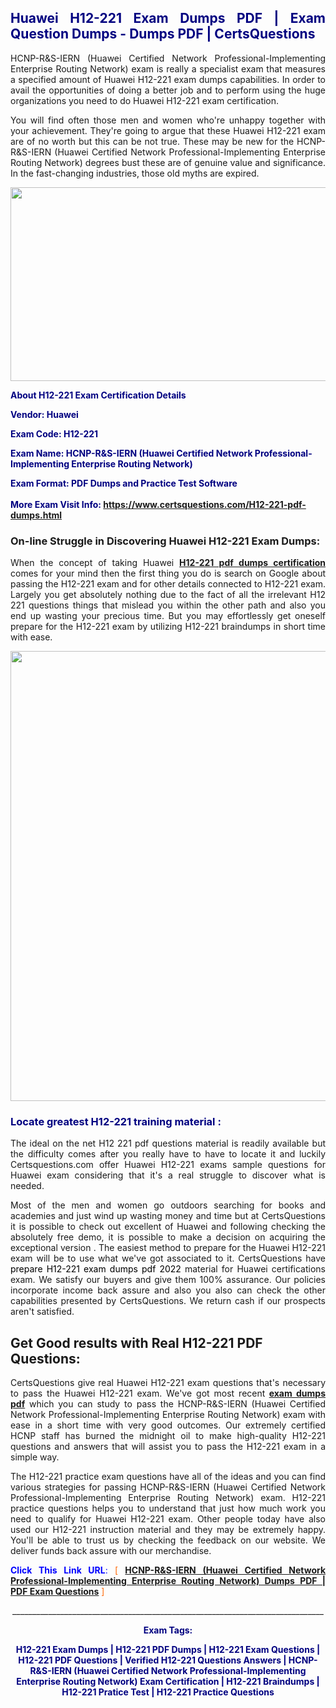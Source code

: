 <h2 style="text-align: justify;"><span style="color: #000080;">Huawei H12-221 Exam Dumps PDF | Exam Question Dumps - Dumps PDF | CertsQuestions</span></h2>
<p style="text-align: justify;">HCNP-R&S-IERN (Huawei Certified Network Professional-Implementing Enterprise Routing Network) exam is really a specialist exam that measures a specified amount of Huawei  H12-221 exam dumps capabilities. In order to avail the opportunities of doing a better job and to perform using the huge organizations you need to do Huawei H12-221 exam certification.</p>
<p style="text-align: justify;">You will find often those men and women who're unhappy together with your achievement. They're going to argue that these Huawei  H12-221 exam are of no worth but this can be not true. These may be new for the HCNP-R&S-IERN (Huawei Certified Network Professional-Implementing Enterprise Routing Network) degrees bust these are of genuine value and significance. In the fast-changing industries, those old myths are expired.</p>
<p><img style="display: block; margin-left: auto; margin-right: auto;" src="https://i.imgur.com/eaP4ae9.png" width="840" height="310" /></p>
<p><span style="color: #000080;"><strong>About H12-221 Exam Certification Details</strong></span></p>
<p><span style="color: #000080;"><strong>Vendor: Huawei<br /></strong></span></p>
<p><span style="color: #000080;"><strong>Exam Code: H12-221</strong></span></p>
<p><span style="color: #000080;"><strong>Exam Name: HCNP-R&S-IERN (Huawei Certified Network Professional-Implementing Enterprise Routing Network)</strong></span></p>
<p><span style="color: #000080;"><strong>Exam Format: PDF Dumps and Practice Test Software<br /><br />More Exam Visit Info: <span style="color: #ff6600;"><a href="https://www.certsquestions.com/H12-221-pdf-dumps.html">https://www.certsquestions.com/H12-221-pdf-dumps.html</a></span></strong></span></p>
<h3>On-line Struggle in Discovering Huawei H12-221 Exam Dumps:</h3>
<p style="text-align: justify;">When the concept of taking Huawei <a href="https://www.certsquestions.com/H12-221-pdf-dumps.html"><strong> H12-221 pdf dumps certification</strong></a> comes for your mind then the first thing you do is search on Google about passing the H12-221 exam and for other details connected to H12-221 exam. Largely you get absolutely nothing due to the fact of all the irrelevant H12 221 questions things that mislead you within the other path and also you end up wasting your precious time. But you may effortlessly get oneself prepare for the H12-221 exam by utilizing H12-221 braindumps in short time with ease.</p>
<p><a href="https://www.certsquestions.com/H12-221-pdf-dumps.html"><img style="display: block; margin-left: auto; margin-right: auto;" src="https://i.imgur.com/pxhoKQ2.png" width="720" /></a></p>
<h3><span style="color: #000080;">Locate greatest  H12-221 training material :</span></h3>
<p style="text-align: justify;">The ideal on the net H12 221 pdf questions material is readily available but the difficulty comes after you really have to have to locate it and luckily Certsquestions.com offer Huawei H12-221 exams sample questions for Huawei  exam considering that it's a real struggle to discover what is needed.</p>
<p style="text-align: justify;">Most of the men and women go outdoors searching for books and academies and just wind up wasting money and time but at CertsQuestions it is possible to check out excellent of Huawei  and following checking the absolutely free demo, it is possible to make a decision on acquiring the exceptional version . The easiest method to prepare for the Huawei H12-221 exam will be to use what we've got associated to it. CertsQuestions have <span style="color: #000000;">prepare H12-221 exam dumps pdf 2022</span> material for Huawei certifications exam. We satisfy our buyers and give them 100% assurance. Our policies incorporate income back assure and also you also can check the other capabilities presented by CertsQuestions. We return cash if our prospects aren't satisfied.</p>
<h2>Get Good results with Real H12-221 PDF Questions:</h2>
<p style="text-align: justify;">CertsQuestions give real Huawei H12-221 exam questions that's necessary to pass the Huawei  H12-221 exam. We've got most recent<strong>&nbsp;<a href="https://www.certsquestions.com/">exam dumps pdf</a></strong>&nbsp;which you can study to pass the HCNP-R&S-IERN (Huawei Certified Network Professional-Implementing Enterprise Routing Network) exam with ease in a short time with very good outcomes. Our extremely certified HCNP staff has burned the midnight oil to make high-quality H12-221 questions and answers that will assist you to pass the H12-221 exam in a simple way.</p>
<p style="text-align: justify;">The H12-221 practice exam questions have all of the ideas and you can find various strategies for passing HCNP-R&S-IERN (Huawei Certified Network Professional-Implementing Enterprise Routing Network) exam. H12-221 practice questions helps you to understand that just how much work you need to qualify for Huawei  H12-221 exam. Other people today have also used our H12-221 instruction material and they may be extremely happy. You'll be able to trust us by checking the feedback on our website. We deliver funds back assure with our merchandise.</p>
<p style="text-align: justify;"><span style="color: #0000ff;"><strong>Click This Link URL</strong>:</span> <span style="color: #ff6600;">[ <strong><a href="https://www.certsquestions.com/hcnp-certification.html">HCNP-R&S-IERN (Huawei Certified Network Professional-Implementing Enterprise Routing Network) Dumps PDF | PDF Exam Questions</a></strong> ]</span></p>
<p style="text-align: center;">______________________________________________________________________________</p>
<p style="text-align: center;"><span style="color: #000080;"><strong>Exam Tags:</strong></span></p>
<p style="text-align: center;"><span style="color: #000080;"><strong>H12-221 Exam Dumps | H12-221 PDF Dumps | H12-221 Exam Questions | H12-221 PDF Questions | Verified H12-221 Questions Answers | HCNP-R&S-IERN (Huawei Certified Network Professional-Implementing Enterprise Routing Network) Exam Certification | H12-221 Braindumps | H12-221 Pratice Test | H12-221 Practice Questions</strong></span></p>

